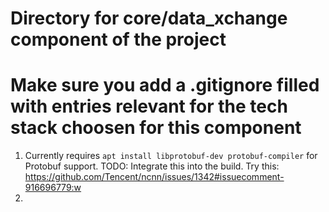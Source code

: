 # Directory for core/data_xchange component of the project
# Make sure you add a .gitignore filled with entries relevant for the tech stack choosen for this component


1. Currently requires `apt install libprotobuf-dev protobuf-compiler` for Protobuf support. TODO: Integrate this into the build. Try this: https://github.com/Tencent/ncnn/issues/1342#issuecomment-916696779:w
2. 